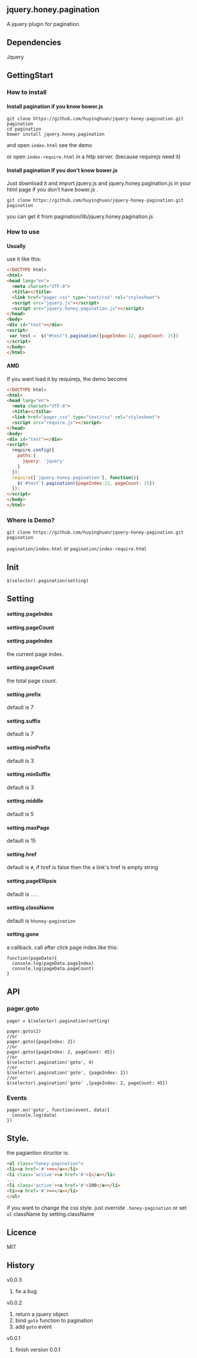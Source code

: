 jquery.honey.pagination
------------
A jquery plugin for pagination.

## Dependencies

Jquery

## GettingStart
### How to install
#### Install pagination if you know bower.js

```shell
git clone https://github.com/huyinghuan/jquery-honey-pagination.git pagination
cd pagination
bower install jquery.honey.pagination
```
and open ```index.html``` see the demo

or open ```index-require.html``` in a http server. (because requirejs need it)

#### Install pagination If you don't know bower.js
Just download it and import jquery.js and jquery.honey.pagination.js in your html page if you don't have bower.js .

```shell
git clone https://github.com/huyinghuan/jquery-honey-pagination.git pagination
```
you can get it from pagination/lib/jquery.honey.pagination.js

### How to use

#### Usually
use it like this:

```html
<!DOCTYPE html>
<html>
<head lang="en">
  <meta charset="UTF-8">
  <title></title>
  <link href="pager.css" type="text/css" rel="stylesheet">
  <script src="jquery.js"></script>
  <script src="jquery.honey.pagination.js"></script>
</head>
<body>
<div id="test"></div>
<script>
 var test =  $("#test").pagination({pageIndex:12, pageCount: 25})
</script>
</body>
</html>
```
#### AMD
If you want load it by requirejs, the demo become
```html
<!DOCTYPE html>
<html>
<head lang="en">
  <meta charset="UTF-8">
  <title></title>
  <link href="pager.css" type="text/css" rel="stylesheet">
  <script src="require.js"></script>
</head>
<body>
<div id="test"></div>
<script>
  require.config({
    paths:{
      jquery: 'jquery'
    }
  });
  require(['jquery.honey.pagination'], function(){
    $('#test').pagination({pageIndex:12, pageCount: 25})
  });
</script>
</body>
</html>
```

### Where is Demo?

```shell
git clone https://github.com/huyinghuan/jquery-honey-pagination.git pagination
```

```pagination/index.html``` or ```pagination/index-require.html```



## Init

```
$(selector).pagination(setting)
```


## Setting

#### setting.pageIndex

#### setting.pageCount

#### setting.pageIndex

  the current page index.
  
#### setting.pageCount

  the total page count.
  
#### setting.prefix

  default is 7

#### setting.suffix

  default is 7

#### setting.minPrefix

  default is 3
  
#### setting.minSuffix

  default is 3
 
#### setting.middle

  default is 5

#### setting.maxPage

  default is 15

#### setting.href
 
  default is ```#```, if href is false then the a link's href is empty string

#### setting.pageEllipsis

  default is ```...```
  
#### setting.className

  default is ```hhoney-pagination```

#### setting.gone
a callback. call after click page index.like this:
```
function(pageDate){
  console.log(pageData.pageIndex)
  console.log(pageData.pageCount)
}
```

## API

### pager.goto

```
pager = $(selector).pagination(setting)

pager.goto(2)
//or
pager.goto({pageIndex: 2})
//or
pager.goto({pageIndex: 2, pageCount: 45})
//or
$(selector).pagination('goto', 4)
//or
$(selector).pagination('goto', {pageIndex: 2})
//or
$(selector).pagination('goto' ,{pageIndex: 2, pageCount: 45})
```
### Events

```
pager.on('goto', function(event, data){
  console.log(data)
})
```

## Style.

the pagiantion structor is:
```html
<ul class="honey-pagination">
<li><a href='#'><<</a></li>
<li class='active'><a href='#'>1</a></li>
...
<li class='active'><a href='#'>100</a></li>
<li><a href='#'>>></a></li>
</ul>
```

if you want to change the css style. just override ```.honey-pagination``` or set ```ul``` className by setting.className 

## Licence
MIT

## History
v0.0.3

1. fix a bug

v0.0.2

1. return a jquery object
2. bind ```goto``` function to pagination
3. add ```goto``` event

v0.0.1

1. finish version 0.0.1


